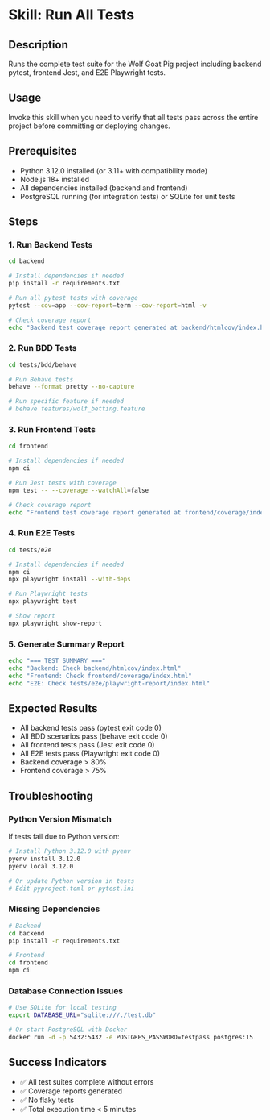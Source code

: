# Skill: Run All Tests

## Description
Runs the complete test suite for the Wolf Goat Pig project including backend pytest, frontend Jest, and E2E Playwright tests.

## Usage
Invoke this skill when you need to verify that all tests pass across the entire project before committing or deploying changes.

## Prerequisites
- Python 3.12.0 installed (or 3.11+ with compatibility mode)
- Node.js 18+ installed
- All dependencies installed (backend and frontend)
- PostgreSQL running (for integration tests) or SQLite for unit tests

## Steps

### 1. Run Backend Tests
```bash
cd backend

# Install dependencies if needed
pip install -r requirements.txt

# Run all pytest tests with coverage
pytest --cov=app --cov-report=term --cov-report=html -v

# Check coverage report
echo "Backend test coverage report generated at backend/htmlcov/index.html"
```

### 2. Run BDD Tests
```bash
cd tests/bdd/behave

# Run Behave tests
behave --format pretty --no-capture

# Run specific feature if needed
# behave features/wolf_betting.feature
```

### 3. Run Frontend Tests
```bash
cd frontend

# Install dependencies if needed
npm ci

# Run Jest tests with coverage
npm test -- --coverage --watchAll=false

# Check coverage report
echo "Frontend test coverage report generated at frontend/coverage/index.html"
```

### 4. Run E2E Tests
```bash
cd tests/e2e

# Install dependencies if needed
npm ci
npx playwright install --with-deps

# Run Playwright tests
npx playwright test

# Show report
npx playwright show-report
```

### 5. Generate Summary Report
```bash
echo "=== TEST SUMMARY ==="
echo "Backend: Check backend/htmlcov/index.html"
echo "Frontend: Check frontend/coverage/index.html"
echo "E2E: Check tests/e2e/playwright-report/index.html"
```

## Expected Results
- All backend tests pass (pytest exit code 0)
- All BDD scenarios pass (behave exit code 0)
- All frontend tests pass (Jest exit code 0)
- All E2E tests pass (Playwright exit code 0)
- Backend coverage > 80%
- Frontend coverage > 75%

## Troubleshooting

### Python Version Mismatch
If tests fail due to Python version:
```bash
# Install Python 3.12.0 with pyenv
pyenv install 3.12.0
pyenv local 3.12.0

# Or update Python version in tests
# Edit pyproject.toml or pytest.ini
```

### Missing Dependencies
```bash
# Backend
cd backend
pip install -r requirements.txt

# Frontend
cd frontend
npm ci
```

### Database Connection Issues
```bash
# Use SQLite for local testing
export DATABASE_URL="sqlite:///./test.db"

# Or start PostgreSQL with Docker
docker run -d -p 5432:5432 -e POSTGRES_PASSWORD=testpass postgres:15
```

## Success Indicators
- ✅ All test suites complete without errors
- ✅ Coverage reports generated
- ✅ No flaky tests
- ✅ Total execution time < 5 minutes
